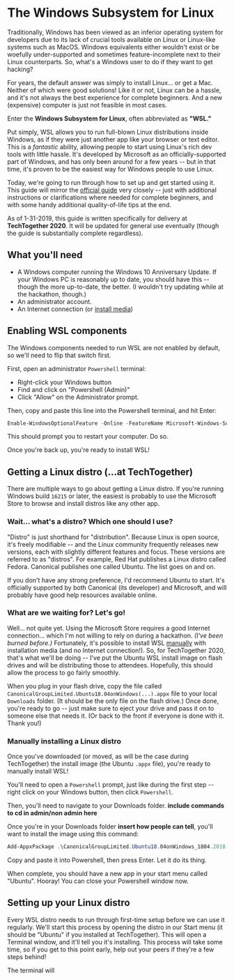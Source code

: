 # The Windows Subsystem for Linux
Traditionally, Windows has been viewed as an inferior operating system for developers due to its lack of crucial tools available on Linux or Linux-like systems such as MacOS. Windows equivalents either wouldn't exist or be woefully under-supported and sometimes feature-incomplete next to their Linux counterparts. So, what's a Windows user to do if they want to get hacking?

For years, the default answer was simply to install Linux... or get a Mac. Neither of which were good solutions! Like it or not, Linux can be a hassle, and it's not always the best experience for complete beginners. And a new (expensive) computer is just not feasible in most cases.

Enter the **Windows Subsystem for Linux**, often abbreviated as **"WSL."**

Put simply, WSL allows you to run full-blown Linux distributions inside Windows, as if they were just another app like your browser or text editor. This is a _fantastic_ ability, allowing people to start using Linux's rich dev tools with little hassle. It's developed by Microsoft as an officially-supported part of Windows, and has only been around for a few years -- but in that time, it's proven to be the easiest way for Windows people to use Linux.

Today, we're going to run through how to set up and get started using it. This guide will mirror the [official guide](https://docs.microsoft.com/en-us/windows/wsl/install-win10) very closely -- just with additional instructions or clarifications where needed for complete beginners, and with some handy additional quality-of-life tips at the end.

As of 1-31-2019, this guide is written specifically for delivery at **TechTogether 2020**. It will be updated for general use eventually (though the guide is substantially complete regardless).

## What you'll need
- A Windows computer running the Windows 10 Anniversary Update. If your Windows PC is reasonably up to date, you should have this -- though the more up-to-date, the better. (I wouldn't try updating while at the hackathon, though.)
- An administrator account.
- An Internet connection (or [install media](https://docs.microsoft.com/en-us/windows/wsl/install-manual))

## Enabling WSL components
The Windows components needed to run WSL are not enabled by default, so we'll need to flip that switch first.

First, open an administrator `Powershell` terminal:
- Right-click your Windows button
- Find and click on "Powershell (Admin)"
- Click "Allow" on the Administrator prompt.

Then, copy and paste this line into the Powershell terminal, and hit Enter:

```powershell
Enable-WindowsOptionalFeature -Online -FeatureName Microsoft-Windows-Subsystem-Linux
```

This should prompt you to restart your computer. Do so.

Once you're back up, you're ready to install WSL!

## Getting a Linux distro (...at TechTogether)
There are multiple ways to go about getting a Linux distro. If you're running Windows build `16215` or later, the easiest is probably to use the Microsoft Store to browse and install distros like any other app.

### Wait... what's a distro? Which one should I use?
"Distro" is just shorthand for "distribution". Because Linux is open source, it's freely modifiable -- and the Linux community frequently releases new versions, each with slightly different features and focus. These versions are referred to as "distros". For example, Red Hat publishes a Linux distro called Fedora. Canonical publishes one called Ubuntu. The list goes on and on.

If you don't have any strong preference, I'd recommend Ubuntu to start. It's officially supported by both Canonical (its developer) and Microsoft, and will probably have good help resources available online.

### What are we waiting for? Let's go!
Well... not quite yet. Using the Microsoft Store requires a good Internet connection... which I'm not willing to rely on during a hackathon. _(I've been burned before.)_ Fortunately, it's possible to install WSL [manually](https://docs.microsoft.com/en-us/windows/wsl/install-manual) with installation media (and no Internet connection!). So, for TechTogether 2020, that's what we'll be doing -- I've put the Ubuntu WSL install image on flash drives and will be distributing those to attendees. Hopefully, this should allow the process to go fairly smoothly.

When you plug in your flash drive, copy the file called `CanonicalGroupLimited.Ubuntu18.04onWindows(...).appx` file to your local `Downloads` folder. (It should be the only file on the flash drive.) Once done, you're ready to go -- just make sure to eject your drive and pass it on to someone else that needs it. (Or back to the front if everyone is done with it. Thank you!)

### Manually installing a Linux distro
Once you've downloaded (or moved, as will be the case during TechTogether) the install image (the Ubuntu `.appx` file), you're ready to manually install WSL!

You'll need to open a `Powershell` prompt, just like during the first step -- right click on your Windows button, then click `Powershell`.

Then, you'll need to navigate to your Downloads folder. **include commands to cd in admin/non admin here**

Once you're in your Downloads folder **insert how people can tell**, you'll want to install the image using this command:

```powershell
Add-AppxPackage .\CanonicalGroupLimited.Ubuntu18.04onWindows_1804.2018.817.0_x64__79rhkp1fndgsc.appx
```

Copy and paste it into Powershell, then press Enter. Let it do its thing.

When complete, you should have a new app in your start menu called "Ubuntu". Hooray! You can close your Powershell window now.

## Setting up your Linux distro
Every WSL distro needs to run through first-time setup before we can use it regularly. We'll start this process by opening the distro in our Start menu (it should be "Ubuntu" if you installed at TechTogether). This will open a Terminal window, and it'll tell you it's installing. This process will take some time, so if you get to this point early, help out your peers if they're a few steps behind!

The terminal will 